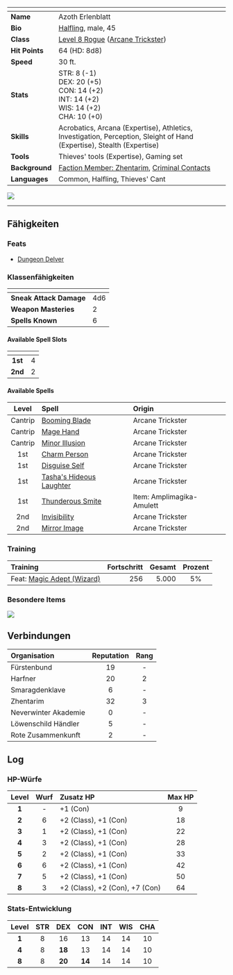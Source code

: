 

| <!-- -->       | <!-- -->                                                                                                               |
| :------------- | :--------------------------------------------------------------------------------------------------------------------- |
| **Name**       | Azoth Erlenblatt                                                                                                       |
| **Bio**        | [Halfling](https://lolindhir.github.io/PnP/rules/races/halfling), male, 45                                                                                   |
| **Class**      | [Level 8 Rogue](https://lolindhir.github.io/PnP/rules/classes/rogue) ([Arcane Trickster](https://lolindhir.github.io/PnP/rules/classes/rogue/arcane_trickster))                                              |
| **Hit Points** | 64 (HD: 8d8)                                                                                                           |
| **Speed**      | 30 ft.                                                                                                                 |
| **Stats**      | STR: 8 (-1)<br>DEX: 20 (+5)<br>CON: 14 (+2)<br>INT: 14 (+2)<br>WIS: 14 (+2)<br>CHA: 10 (+0)                            |
| **Skills**     | Acrobatics, Arcana (Expertise), Athletics, Investigation, Perception, Sleight of Hand (Expertise), Stealth (Expertise) |
| **Tools**      | Thieves' tools (Expertise), Gaming set                                                                                 |
| **Background** | [Faction Member: Zhentarim](https://lolindhir.github.io/PnP/rules/creation/character_creation/backgrounds/backgrounds_connections), [Criminal Contacts](https://lolindhir.github.io/PnP/rules/creation/character_creation/backgrounds/backgrounds_connections)         |
| **Languages**  | Common, Halfling, Thieves' Cant                                                                                        |

<img src="assets/campaigns/Starter/PCs/Azoth.png" class="image">

___


## Fähigkeiten

### Feats
- [Dungeon Delver](https://lolindhir.github.io/PnP/feats/Dungeon%2520Delver)

### Klassenfähigkeiten

| <!-- -->                | <!-- --> |
| :---------------------- | :------- |
| **Sneak Attack Damage** | 4d6      |
| **Weapon Masteries**    | 2        |
| **Spells Known**        | 6        |

#### Available Spell Slots

| <!-- --> | <!-- --> |
| :------: | :------: |
| **1st**  |    4     |
| **2nd**  |    2     |

#### Available Spells

|  Level  | Spell                               | Origin                    |
| :-----: | :---------------------------------- | :------------------------ |
| Cantrip | [Booming Blade](https://lolindhir.github.io/PnP/spells/Booming%2520Blade)            | Arcane Trickster          |
| Cantrip | [Mage Hand](https://lolindhir.github.io/PnP/spells/Mage%2520Hand)                | Arcane Trickster          |
| Cantrip | [Minor Illusion](https://lolindhir.github.io/PnP/spells/Minor%2520Illusion)           | Arcane Trickster          |
|   1st   | [Charm Person](https://lolindhir.github.io/PnP/spells/Charm%2520Person)             | Arcane Trickster          |
|   1st   | [Disguise Self](https://lolindhir.github.io/PnP/spells/Disguise%2520Self)            | Arcane Trickster          |
|   1st   | [Tasha's Hideous Laughter](https://lolindhir.github.io/PnP/spells/Tasha%27s%2520Hideous%2520Laughter) | Arcane Trickster          |
|   1st   | [Thunderous Smite](https://lolindhir.github.io/PnP/spells/Thunderous%2520Smite)         | Item: Amplimagika-Amulett |
|   2nd   | [Invisibility](https://lolindhir.github.io/PnP/spells/Invisibility)             | Arcane Trickster          |
|   2nd   | [Mirror Image](https://lolindhir.github.io/PnP/spells/Mirror%2520Image)             | Arcane Trickster          |


### Training
| Training                                        | Fortschritt | Gesamt | Prozent |
| :---------------------------------------------- | ----------: | -----: | :-----: |
| Feat: [Magic Adept (Wizard)](https://lolindhir.github.io/PnP/feats/Magic%2520Adept) |         256 |  5.000 |   5%    |

### Besondere Items
<img src="assets/campaigns/Starter/PCs/AzothAmulett.png" class="image">



## Verbindungen

| Organisation         | Reputation | Rang |
| :------------------- | :--------: | :--: |
| Fürstenbund          |     19     |  -   |
| Harfner              |     20     |  2   |
| Smaragdenklave       |     6      |  -   |
| Zhentarim            |     32     |  3   |
| Neverwinter Akademie |     0      |  -   |
| Löwenschild Händler  |     5      |  -   |
| Rote Zusammenkunft   |     2      |  -   |



## Log

### HP-Würfe
| Level | Wurf | Zusatz HP                      | Max HP |
| :---: | :--: | :----------------------------- | :----: |
| **1** |  -   | +1 (Con)                       |   9    |
| **2** |  6   | +2 (Class), +1 (Con)           |   18   |
| **3** |  1   | +2 (Class), +1 (Con)           |   22   |
| **4** |  3   | +2 (Class), +1 (Con)           |   28   |
| **5** |  2   | +2 (Class), +1 (Con)           |   33   |
| **6** |  6   | +2 (Class), +1 (Con)           |   42   |
| **7** |  5   | +2 (Class), +1 (Con)           |   50   |
| **8** |  3   | +2 (Class), +2 (Con), +7 (Con) |   64   |

### Stats-Entwicklung
| Level | STR |  DEX   |  CON   | INT | WIS | CHA |
| :---: | :-: | :----: | :----: | :-: | :-: | :-: |
| **1** |  8  |   16   |   13   | 14  | 14  | 10  |
| **4** |  8  | **18** |   13   | 14  | 14  | 10  |
| **8** |  8  | **20** | **14** | 14  | 14  | 10  |